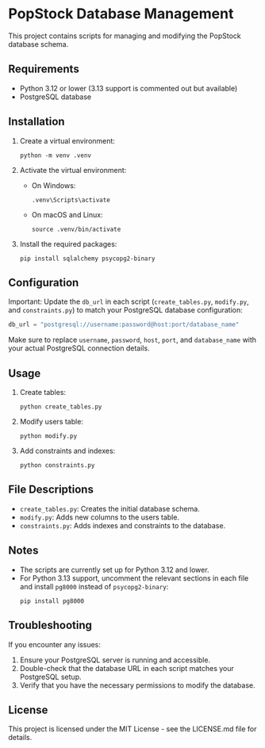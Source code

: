 # PopStock Database Management

This project contains scripts for managing and modifying the PopStock database schema.

## Requirements

- Python 3.12 or lower (3.13 support is commented out but available)
- PostgreSQL database

## Installation

1. Create a virtual environment:
   ```
   python -m venv .venv
   ```

2. Activate the virtual environment:
   - On Windows:
     ```
     .venv\Scripts\activate
     ```
   - On macOS and Linux:
     ```
     source .venv/bin/activate
     ```

3. Install the required packages:
   ```
   pip install sqlalchemy psycopg2-binary
   ```

## Configuration

Important: Update the `db_url` in each script (`create_tables.py`, `modify.py`, and `constraints.py`) to match your PostgreSQL database configuration:

```python
db_url = "postgresql://username:password@host:port/database_name"
```

Make sure to replace `username`, `password`, `host`, `port`, and `database_name` with your actual PostgreSQL connection details.

## Usage

1. Create tables:
   ```
   python create_tables.py
   ```

2. Modify users table:
   ```
   python modify.py
   ```

3. Add constraints and indexes:
   ```
   python constraints.py
   ```

## File Descriptions

- `create_tables.py`: Creates the initial database schema.
- `modify.py`: Adds new columns to the users table.
- `constraints.py`: Adds indexes and constraints to the database.

## Notes

- The scripts are currently set up for Python 3.12 and lower.
- For Python 3.13 support, uncomment the relevant sections in each file and install `pg8000` instead of `psycopg2-binary`:
  ```
  pip install pg8000
  ```

## Troubleshooting

If you encounter any issues:
1. Ensure your PostgreSQL server is running and accessible.
2. Double-check that the database URL in each script matches your PostgreSQL setup.
3. Verify that you have the necessary permissions to modify the database.


## License

This project is licensed under the MIT License - see the LICENSE.md file for details.
